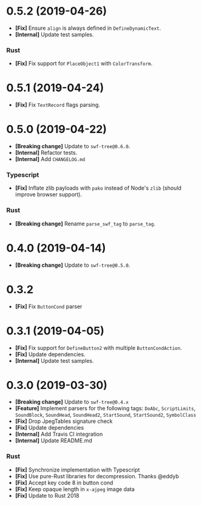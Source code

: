 # 0.5.2 (2019-04-26)

- **[Fix]** Ensure `align` is always defined in `DefineDynamicText`.
- **[Internal]** Update test samples.

### Rust

- **[Fix]** Fix support for `PlaceObject1` with `ColorTransform`.

# 0.5.1 (2019-04-24)

- **[Fix]** Fix `TextRecord` flags parsing.

# 0.5.0 (2019-04-22)

- **[Breaking change]** Update to `swf-tree@0.6.0`.
- **[Internal]** Refactor tests.
- **[Internal]** Add `CHANGELOG.md`

### Typescript

- **[Fix]** Inflate zlib payloads with `pako` instead of Node's `zlib` (should improve browser support).

### Rust

- **[Breaking change]** Rename `parse_swf_tag` to `parse_tag`.

# 0.4.0 (2019-04-14)

- **[Breaking change]** Update to `swf-tree@0.5.0`.

# 0.3.2

- **[Fix]** Fix `ButtonCond` parser

# 0.3.1 (2019-04-05)

- **[Fix]** Fix support for `DefineButton2` with multiple `ButtonCondAction`.
- **[Fix]** Update dependencies.
- **[Internal]** Update test samples.

# 0.3.0 (2019-03-30)

- **[Breaking change]** Update to `swf-tree@0.4.x`
- **[Feature]** Implement parsers for the following tags: `DoAbc`, `ScriptLimits`, `SoundBlock`, `SoundHead`, `SoundHead2`, `StartSound`, `StartSound2`, `SymbolClass`
- **[Fix]** Drop JpegTables signature check
- **[Fix]** Update dependencies
- **[Internal]** Add Travis CI integration
- **[Internal]** Update README.md

### Rust

- **[Fix]** Synchronize implementation with Typescript
- **[Fix]** Use pure-Rust libraries for decompression. Thanks @eddyb
- **[Fix]** Accept key code 8 in button cond
- **[Fix]** Keep opaque length in `x-ajpeg` image data
- **[Fix]** Update to Rust 2018
